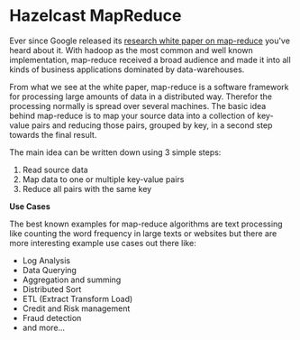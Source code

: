 
# Hazelcast MapReduce

Ever since Google released its [research white paper on map-reduce](http://labs.google.com/papers/mapreduce.html)
you've heard about it. With hadoop as the most common and well known implementation, map-reduce received a broad
audience and made it into all kinds of business applications dominated by data-warehouses.

From what we see at the white paper, map-reduce is a software framework for processing large amounts of data in a
distributed way. Therefor the processing normally is spread over several machines. The basic idea behind map-reduce
is to map your source data into a collection of key-value pairs and reducing those pairs, grouped by key, in a second
step towards the final result.

The main idea can be written down using 3 simple steps:

  1. Read source data
  2. Map data to one or multiple key-value pairs
  3. Reduce all pairs with the same key

**Use Cases**

The best known examples for map-reduce algorithms are text processing like counting the word frequency in large
texts or websites but there are more interesting example use cases out there like:

 - Log Analysis
 - Data Querying
 - Aggregation and summing
 - Distributed Sort
 - ETL (Extract Transform Load)
 - Credit and Risk management
 - Fraud detection
 - and more...

